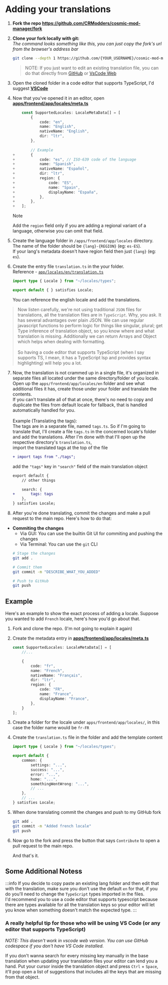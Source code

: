 # Adding your translations

1. **Fork the repo https://github.com/CRModders/cosmic-mod-manager/fork**

2. **Clone your fork locally with git:** \
    _The command looks something like this, you can just copy the fork's url from the browser's address bar_
    ```bash
    git clone --depth 1 https://github.com/{YOUR_USERNAME}/cosmic-mod-manager
    ```

    > NOTE: If you just want to edit an existing translation file, you can do that directly from [GitHub](https://github.com/CRModders/cosmic-mod-manager/blob/main/apps/frontend/app/locales) or [VsCode Web](https://vscode.dev/github/CRModders/cosmic-mod-manager/blob/main/apps/frontend/app/locales/meta.ts)

3. Open the cloned folder in a code editor that supports TypeScript, I'd suggest [**VSCode**](https://code.visualstudio.com/Download)

4. Now that you've opened it in an editor, open [**apps/frontend/app/locales/meta.ts**](/apps/frontend/app/locales/meta.ts)

    ```ts
        const SupportedLocales: LocaleMetaData[] = [
            {
                code: "en",
                name: "English",
                nativeName: "English",
                dir: "ltr",
            },
        
            // Example
    +       {
    +           code: "es", // ISO-639 code of the language
    +           name: "Spanish",
    +           nativeName: "Español",
    +           dir: "ltr",
    +           region: {
    +               code: "ES",
    +               name: "Spain",
    +               displayName: "España",
    +           },
    +       },
    +   ];
    ```

    > [!NOTE]
    > Add the `region` field only if you are adding a regional variant of a language, otherwise you can omit that field.

5. Create the language folder in `/apps/frontend/app/locales` directory. \
 The name of the folder should be `{lang}-{REGION}` (eg: `es-ES`). \
If your lang's metadata doesn't have region field then just `{lang}` (eg: `es`).

6. Create the entry file `translation.ts` in the your folder. \
    Reference - [`app/locales/en/translation.ts`](/apps/frontend/app/locales/en/translation.ts)
    ```ts
    import type { Locale } from "~/locales/types";

    export default { } satisfies Locale;
    ```
    You can reference the english locale and add the translations.

> Now listen carefully, we're not using traditional `JSON` files for translations, all the translation files are in `TypeScript`. Why, you ask. It has several advantages over plain JSON. We can use regular javascript functions to perform logic for things like singular, plural; get Type inference of translation object, so you know where and what translation is missing. Additionally we can return Arrays and Object which helps when dealing with formatting. \
> \
> So having a code editor that supports TypeScript (when I say supports TS, I mean, it has a TypeScript lsp and provides syntax highlighting) will help you a lot.

7. Now, the translation is not crammed up in a single file, it's organized in separate files all located under the same directory/folder of you locale. Open up the `apps/frontend/app/locales/en` folder and see what additional files it has, create those under your folder and translate the contents. \
If you can't translate all of that at once, there's no need to copy and duplicate the files from default locale for fallback, that is handled automatically handled for you. \
\
Example (Translating the tags): \
    The tags are in a separate file, named `tags.ts`. So if I'm going to translate that, I'll create a file `tags.ts` in the concerned locale's folder and add the translations. After I'm done with that I'll open up the respective directory's `translation.ts`, \
    import the translated tags at the top of the file
    ```diff
    + import tags from "./tags";
    ```

    add the `"tags"` key in `"search"` field of the main translation object
    ```diff
    export default { 
        // other things

        search: {
    +       tags: tags
        },
    } satisfies Locale;
    ```


8. After you're done translating, commit the changes and make a pull request to the main repo. Here's how to do that:

- **Commiting the changes**
    - Via GUI: You can use the builtin Git UI for commiting and pushing the changes
    - Via Terminal: You can use the `git` CLI
    ```bash
    # Stage the changes
    git add .

    # Commit them
    git commit -m "DESCRIBE_WHAT_YOU_ADDED"

    # Push to GitHub
    git push
    ```


## Example
Here's an example to show the exact process of adding a locale. Suppose you wanted to add `French` locale, here's how you'd go about that.

1. Fork and clone the repo. (I'm not going to explain it again)
2. Create the metadata entry in [**apps/frontend/app/locales/meta.ts**](/apps/frontend/app/locales/meta.ts)
    ```ts
    const SupportedLocales: LocaleMetaData[] = [
        //...

        {
            code: "fr",
            name: "French",
            nativeName: "Français",
            dir: "ltr",
            region: {
                code: "FR",
                name: "France",
                displayName: "France",
            },
        }
    ];
    ```

3. Create a folder for the locale under `apps/frontend/app/locales/`, in this case the folder name would be `fr-FR`

4. Create the `translation.ts` file in the folder and add the template content
    ```ts
    import type { Locale } from "~/locales/types";

    export default { 
        common: {
            settings: "...",
            success: "...",
            error: "...",
            home: "...",
            somethingWentWrong: "...",
            // ...
        },
        // ...
    } satisfies Locale;
    ```

5. When done translating commit the changes and push to my GitHub fork
    ```bash
    git add .
    git commit -m "Added french locale"
    git push
    ```

6. Now go to the fork and press the button that says `Contribute` to open a pull request to the main repo.

    And that's it.


## Some Additional Notess


:::info
If you decide to copy paste an existing lang folder and then edit that with the translation, make sure you don't use the default `en` for that, if you do you'll need to change the `TypeScript` types imported in the files. \
I'd recommend you to use a code editor that supports typescript because there are types available for all the translation keys so your editor will let you know when something doesn't match the expected type.
:::


### A really helpful tip for those who will be using VS Code (or any editor that supports TypeScript)

_NOTE: This doesn't work in vscode web version. You can use GitHub codespace if you don't have VS Code installed._

If you don't wanna search for every missing key manually in the base translation when updating your translation files your editor can lend you a hand. Put your cursor inside the translation object and press `Ctrl` + `Space`, it'll pop open a list of suggestions that includes all the keys that are missing from that object.